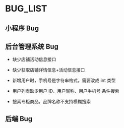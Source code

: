 # BUG_LIST

## 小程序 Bug

## 后台管理系统 Bug

- 缺少店铺活动信息接口

- 缺少获取店铺详情信息+活动信息接口

- 新增用户时，手机号是字符串格式，需要改成 int 类型

- 用户列表缺少用户 ID、用户昵称、用户手机号 条件搜索

- 搜索专柜商品，品牌名称不支持模糊搜索

## 后端 Bug

